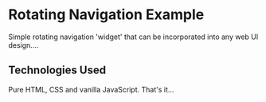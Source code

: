 # Rotating Navigation Example

Simple rotating navigation 'widget' that can be incorporated into any web UI design....

## Technologies Used

Pure HTML, CSS and vanilla JavaScript. That's it...

